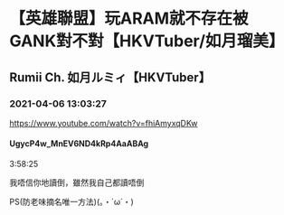 # 【英雄聯盟】玩ARAM就不存在被GANK對不對【HKVTuber/如月瑠美】

## Rumii Ch. 如月ルミィ【HKVTuber】

### 2021-04-06 13:03:27

https://www.youtube.com/watch?v=fhiAmyxqDKw

#### UgycP4w_MnEV6ND4kRp4AaABAg

3:58:25

我唔信你地讀倒，雖然我自己都讀唔倒

PS(防老味摘名唯一方法)(。・`ω´・)

